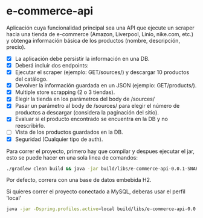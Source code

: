 # e-commerce-api

Aplicación cuya funcionalidad principal sea una API que ejecute un scraper hacia una tienda de e-commerce (Amazon, Liverpool, Linio, nike.com, etc.) y obtenga información básica de los productos (nombre, descripción, precio).

- [x] La aplicación debe persistir la información en una DB.
- [x] Deberá incluir dos endpoints:
- [x] Ejecutar el scraper (ejemplo: GET/sources/) y descargar 10 productos del catálogo.
- [x] Devolver la información guardada en un JSON (ejemplo: GET/products/).
- [x] Multiple store scrapping (2 o 3 tiendas).
- [x] Elegir la tienda en los parámetros del body de /sources/
- [x] Pasar un parámetro al body de /sources/ para elegir el número de productos a descargar (considera la paginación del sitio).
- [x] Evaluar si el producto encontrado se encuentra en la DB y no reescribirlo.
- [ ] Vista de los productos guardados en la DB.
- [x] Seguridad (Cualquier tipo de auth).

Para correr el proyecto, primero hay que compilar y despues ejecutar el jar, esto se puede hacer en una sola linea de comandos:
```bash
./gradlew clean build && java -jar build/libs/e-commerce-api-0.0.1-SNAPSHOT.jar
```
Por defecto, correra con una base de datos embebida H2.

Si quieres correr el proyecto conectado a MySQL, deberas usar el perfil 'local'
```bash
java -jar -Dspring.profiles.active=local build/libs/e-commerce-api-0.0.1-SNAPSHOT.jar
```
